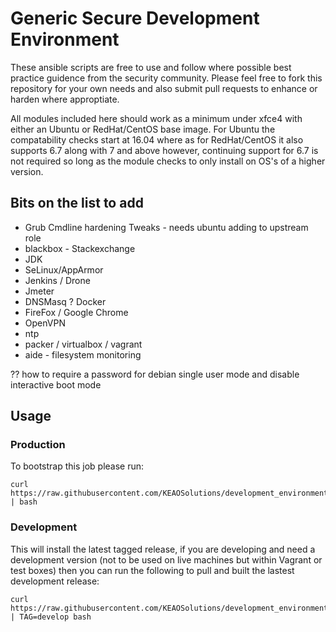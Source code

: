 # Generic Secure Development Environment

These ansible scripts are free to use and follow where possible best practice guidence from the security community. Please feel free to fork this repository for your own needs and also submit pull requests to enhance or harden where approptiate.

All modules included here should work as a minimum under xfce4 with either an Ubuntu or RedHat/CentOS base image. For Ubuntu the compatability checks start at 16.04 where as for RedHat/CentOS it also supports 6.7 along with 7 and above however, continuing support for 6.7 is not required so long as the module checks to only install on OS's of a higher version.


## Bits on the list to add

* Grub Cmdline hardening Tweaks - needs ubuntu adding to upstream role
* blackbox - Stackexchange
* JDK
* SeLinux/AppArmor
* Jenkins / Drone
* Jmeter
* DNSMasq ? Docker
* FireFox / Google Chrome
* OpenVPN
* ntp
* packer / virtualbox / vagrant
* aide - filesystem monitoring

?? how to require a password for debian single user mode and disable interactive boot mode


## Usage

### Production

To bootstrap this job please run:

```
curl https://raw.githubusercontent.com/KEAOSolutions/development_environment/master/install.sh | bash
```

### Development

This will install the latest tagged release, if you are developing and need a development version (not to be used on live machines but within Vagrant or test boxes) then you can run the following to pull and built the lastest development release:

```
curl https://raw.githubusercontent.com/KEAOSolutions/development_environment/develop/install.sh | TAG=develop bash
```
